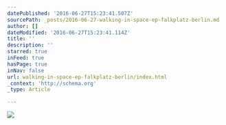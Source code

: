 ```yaml
---
datePublished: '2016-06-27T15:23:41.507Z'
sourcePath: _posts/2016-06-27-walking-in-space-ep-falkplatz-berlin.md
author: []
dateModified: '2016-06-27T15:23:41.114Z'
title: ''
description: ''
starred: true
inFeed: true
hasPage: true
inNav: false
url: walking-in-space-ep-falkplatz-berlin/index.html
_context: 'http://schema.org'
_type: Article

---
```

![](https://the-grid-user-content.s3-us-west-2.amazonaws.com/ea07814d-d7ed-4464-9be8-3fd36f1ef5fb.jpg)